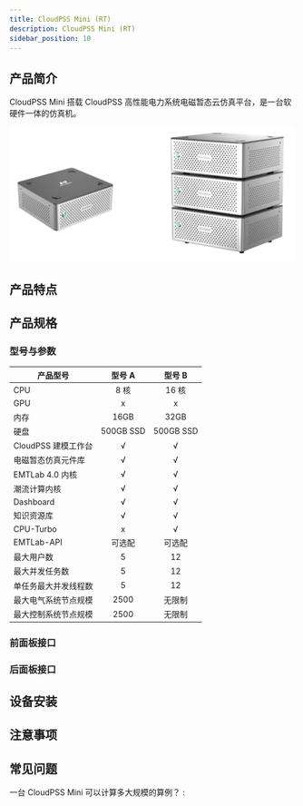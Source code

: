 ```yaml
---
title: CloudPSS Mini (RT)
description: CloudPSS Mini (RT)
sidebar_position: 10
---
```



## 产品简介
CloudPSS Mini 搭载 CloudPSS 高性能电力系统电磁暂态云仿真平台，是一台软硬件一体的仿真机。  

![CloudPSS Mini =x350](./mini.png "CloudPSS Mini")  

## 产品特点

## 产品规格

### 型号与参数

|    产品型号     |   型号 A  |   型号 B    |
|-----------------|:--------:| :----------: |
|  CPU            |  8 核    |   16 核     |
|  GPU            |   x      |   x        |
|  内存           | 16GB    |    32GB     |
|  硬盘           | 500GB SSD | 500GB SSD  |
|CloudPSS 建模工作台| √ | √ |
|电磁暂态仿真元件库  | √ | √ |
|EMTLab 4.0 内核    | √ | √ |
|潮流计算内核       | √ | √ |
|Dashboard         | √ | √ |
|知识资源库         | √ | √ |
|CPU-Turbo         | x | √ |
|EMTLab-API        | 可选配 | 可选配 |
|最大用户数| 5 | 12 |
|最大并发任务数  | 5 | 12 |
|单任务最大并发线程数     | 5 | 12 |
|最大电气系统节点规模    | 2500 | 无限制 |
|最大控制系统节点规模 | 2500 | 无限制 |



### 前面板接口

### 后面板接口


## 设备安装

## 注意事项

## 常见问题
一台 CloudPSS Mini 可以计算多大规模的算例？
:   
